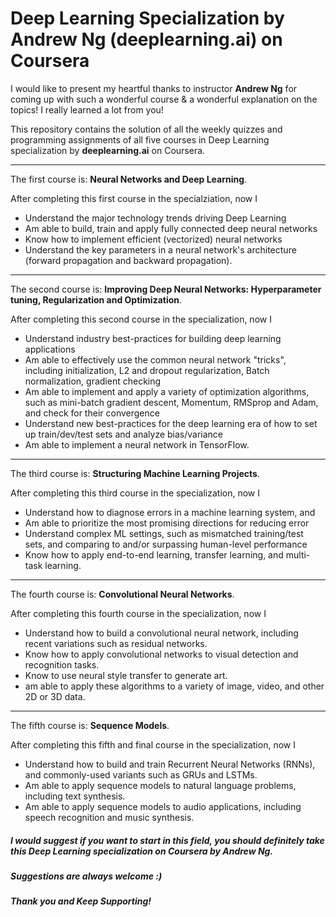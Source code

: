 # Deep Learning Specialization by Andrew Ng (deeplearning.ai) on Coursera
I would like to present my heartful thanks to instructor **Andrew Ng** for coming up with such a wonderful course & a wonderful explanation on the topics! I really learned a lot from you!

This repository contains the solution of all the weekly quizzes and programming assignments of all five courses in Deep Learning specialization by **deeplearning.ai** on Coursera.

---

The first course is: **Neural Networks and Deep Learning**.

After completing this first course in the specialziation, now I
- Understand the major technology trends driving Deep Learning
- Am able to build, train and apply fully connected deep neural networks
- Know how to implement efficient (vectorized) neural networks
- Understand the key parameters in a neural network's architecture (forward propagation and backward propagation).

---

The second course is: **Improving Deep Neural Networks: Hyperparameter tuning, Regularization and Optimization**.

After completing this second course in the specialization, now I
- Understand industry best-practices for building deep learning applications
- Am able to effectively use the common neural network "tricks", including initialization, L2 and dropout regularization, Batch normalization, gradient checking
- Am able to implement and apply a variety of optimization algorithms, such as mini-batch gradient descent, Momentum, RMSprop and Adam, and check for their convergence
- Understand new best-practices for the deep learning era of how to set up train/dev/test sets and analyze bias/variance
- Am able to implement a neural network in TensorFlow.

---

The third course is: **Structuring Machine Learning Projects**.

After completing this third course in the specialization, now I
- Understand how to diagnose errors in a machine learning system, and
- Am able to prioritize the most promising directions for reducing error
- Understand complex ML settings, such as mismatched training/test sets, and comparing to and/or surpassing human-level performance
- Know how to apply end-to-end learning, transfer learning, and multi-task learning.

---

The fourth course is: **Convolutional Neural Networks**.

After completing this fourth course in the specialization, now I
- Understand how to build a convolutional neural network, including recent variations such as residual networks.
- Know how to apply convolutional networks to visual detection and recognition tasks.
- Know to use neural style transfer to generate art.
- am able to apply these algorithms to a variety of image, video, and other 2D or 3D data.

---

The fifth course is: **Sequence Models**.

After completing this fifth and final course in the specialization, now I
- Understand how to build and train Recurrent Neural Networks (RNNs), and commonly-used variants such as GRUs and LSTMs.
- Am able to apply sequence models to natural language problems, including text synthesis.
- Am able to apply sequence models to audio applications, including speech recognition and music synthesis.

##### I would suggest if you want to start in this field, you should definitely take this Deep Learning specialization on Coursera by Andrew Ng.
##### Suggestions are always welcome :)
##### Thank you and Keep Supporting!

